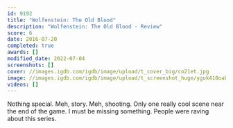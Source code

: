 ```yaml
---
id: 9192
title: "Wolfenstein: The Old Blood"
description: "Wolfenstein: The Old Blood - Review"
score: 6
date: 2016-07-20
completed: true
awards: []
modified_date: 2022-07-04
screenshots: []
cover: //images.igdb.com/igdb/image/upload/t_cover_big/co21et.jpg
image: //images.igdb.com/igdb/image/upload/t_screenshot_huge/yguk410oabj9bsfbutr7.jpg
videos: []
---
```

Nothing special. Meh, story. Meh, shooting. Only one really cool scene near the end of the game. I must be missing something. People were raving about this series.